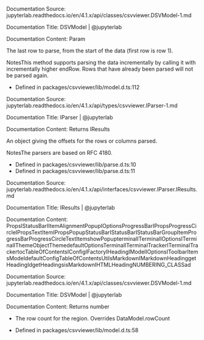 Documentation Source:
jupyterlab.readthedocs.io/en/4.1.x/api/classes/csvviewer.DSVModel-1.md

Documentation Title:
DSVModel | @jupyterlab

Documentation Content:
Param

The last row to parse, from the start of the data (first
row is row 1).

NotesThis method supports parsing the data incrementally by calling it with
incrementally higher endRow. Rows that have already been parsed will not be
parsed again.

- Defined in packages/csvviewer/lib/model.d.ts:112



Documentation Source:
jupyterlab.readthedocs.io/en/4.1.x/api/types/csvviewer.IParser-1.md

Documentation Title:
IParser | @jupyterlab

Documentation Content:
Returns IResults

An object giving the offsets for the rows or columns parsed.

NotesThe parsers are based on RFC 4180.
* Defined in packages/csvviewer/lib/parse.d.ts:10
* Defined in packages/csvviewer/lib/parse.d.ts:11



Documentation Source:
jupyterlab.readthedocs.io/en/4.1.x/api/interfaces/csvviewer.IParser.IResults.md

Documentation Title:
IResults | @jupyterlab

Documentation Content:
PropsIStatusBarIItemAlignmentPopupIOptionsProgressBarIPropsProgressCircleIPropsTextItemIPropsPopupStatusBarIStatusBarIStatusBarGroupItemProgressBarProgressCircleTextItemshowPopupterminalITerminalIOptionsITerminalIThemeObjectThemedefaultOptionsTerminalITerminalTrackerITerminalTrackertocTableOfContentsIConfigIFactoryIHeadingIModelIOptionsIToolbarItemsModeldefaultConfigTableOfContentsUtilsMarkdownIMarkdownHeadinggetHeadingIdgetHeadingsisMarkdownIHTMLHeadingNUMBERING\_CLASSad



Documentation Source:
jupyterlab.readthedocs.io/en/4.1.x/api/classes/csvviewer.DSVModel-1.md

Documentation Title:
DSVModel | @jupyterlab

Documentation Content:
Returns number
* The row count for the region.
Overrides DataModel.rowCount

* Defined in packages/csvviewer/lib/model.d.ts:58



